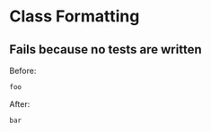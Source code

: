 <!-- gen:mayoverwrite -->
# Class Formatting

## Fails because no tests are written

Before:
```ruby
foo
```

After:
```ruby
bar
```

